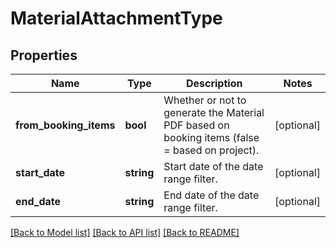 # MaterialAttachmentType

## Properties
Name | Type | Description | Notes
------------ | ------------- | ------------- | -------------
**from_booking_items** | **bool** | Whether or not to generate the Material PDF based on booking items (false &#x3D; based on project). | [optional] 
**start_date** | **string** | Start date of the date range filter. | [optional] 
**end_date** | **string** | End date of the date range filter. | [optional] 

[[Back to Model list]](../README.md#documentation-for-models) [[Back to API list]](../README.md#documentation-for-api-endpoints) [[Back to README]](../README.md)



